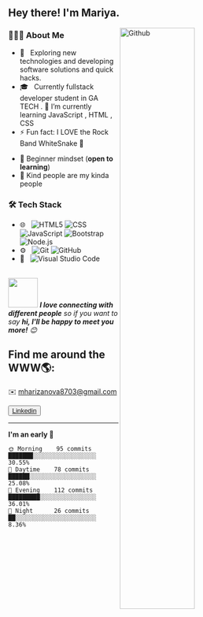 

<h2> Hey there! I'm Mariya.</h2>



<img width="55%" align="right" alt="Github" src="https://raw.githubusercontent.com/onimur/.github/master/.resources/git-header.svg" />



<h3> 👩🏼‍💻 About Me </h3>

- 🤔 &nbsp; Exploring new technologies and developing software solutions and quick hacks.
- 🎓 &nbsp; Currently fullstack developer student in GA TECH .
 🌱 I’m currently learning  JavaScript , HTML , CSS 
- ⚡ Fun fact: I LOVE the Rock Band WhiteSnake 🎵

* :apple: Beginner mindset (**open to learning**)
* :purple_heart: Kind people are my kinda people



<h3> 🛠 Tech Stack</h3>

- 🌐 &nbsp;
  ![HTML5](https://img.shields.io/badge/-HTML5-333333?style=flat&logo=HTML5)
  ![CSS](https://img.shields.io/badge/-CSS-333333?style=flat&logo=CSS3&logoColor=1572B6)
  ![JavaScript](https://img.shields.io/badge/-JavaScript-333333?style=flat&logo=javascript)
  ![Bootstrap](https://img.shields.io/badge/-Bootstrap-333333?style=flat&logo=bootstrap&logoColor=563D7C)
  ![Node.js](https://img.shields.io/badge/-Node.js-333333?style=flat&logo=node.js)
- ⚙️ &nbsp;
  ![Git](https://img.shields.io/badge/-Git-333333?style=flat&logo=git)
  ![GitHub](https://img.shields.io/badge/-GitHub-333333?style=flat&logo=github)
- 🔧 &nbsp;
  ![Visual Studio Code](https://img.shields.io/badge/-Visual%20Studio%20Code-333333?style=flat&logo=visual-studio-code&logoColor=007ACC)


<br/>
<img src="https://media.giphy.com/media/LnQjpWaON8nhr21vNW/giphy.gif" width="60"> <em><b>I love connecting with different people</b> so if you want to say <b>hi, I'll be happy to meet you more!</b> 😊</em>

## Find me around the WWW🌎: 

 ✉️  mharizanova8703@gmail.com
 
 <button class="btn btn-outline-warning"><a
                                href="https://www.linkedin.com/in/mariya-harizanova-a9651b219/">Linkedin</a> </button>
                       


---
<!--START_SECTION:waka-->
**I'm an early 🐤** 

```text
🌞 Morning    95 commits     ███████░░░░░░░░░░░░░░░░░░   30.55% 
🌆 Daytime    78 commits     ██████░░░░░░░░░░░░░░░░░░░   25.08% 
🌃 Evening    112 commits    █████████░░░░░░░░░░░░░░░░   36.01% 
🌙 Night      26 commits     ██░░░░░░░░░░░░░░░░░░░░░░░   8.36%


